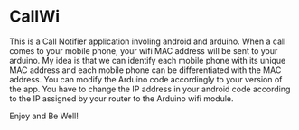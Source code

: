 # CallWi
This is a Call Notifier application involing android and arduino.
When a call comes to your mobile phone, your wifi MAC address will be sent to your arduino.
My idea is that we can identify each mobile phone with its unique MAC address and each mobile phone can be differentiated with the MAC address.
You can modify the Arduino code accordingly to your version of the app.
You have to change the IP address in your android code according to the IP assigned by your router to the Arduino wifi module.


Enjoy and Be Well!
